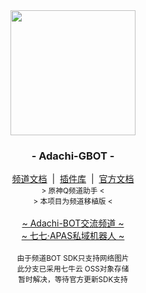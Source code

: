 <div align="center">
    <img src="https://docs.adachi.top/images/adachi.png" width="200"/>
    <h3>- Adachi-GBOT -</h3>
    <div>
        <a href="https://blog.ethreal.cn/archives/adachi-gbot" target="_blank">频道文档</a> &nbsp;|&nbsp;
        <a href="https://github.com/SilveryStar/Adachi-Plugin" target="_blank">插件库</a> &nbsp;|&nbsp;
        <a href="https://docs.adachi.top/">官方文档</a>
    </div>
    <small>&gt; 原神Q频道助手 &lt;</small>
    <br>
    <small>&gt; 本项目为频道移植版 &lt;</small>
    <div>
        <br/>
        <a href="https://qun.qq.com/qqweb/qunpro/share?_wv=3&_wwv=128&inviteCode=ZcZDq&from=246610&biz=ka ">~ Adachi-BOT交流频道 ~</a>
        <br/>
        <a href="https://qun.qq.com/qqweb/qunpro/share?_wv=3&_wwv=128&appChannel=share&inviteCode=1W4OmrP&from=246610&biz=ka">~ 七七·APAS私域机器人 ~</a>
    </div>
</div>

<div align="center">
<br>
<small>由于频道BOT SDK只支持网络图片</small>
<br>
<small>此分支已采用七牛云 OSS对象存储</small>
<br>
<small>暂时解决，等待官方更新SDK支持</small>
</div>


